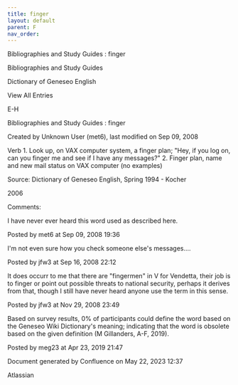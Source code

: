 ```yaml
---
title: finger
layout: default
parent: F
nav_order:
---
```


Bibliographies and Study Guides : finger

Bibliographies and Study Guides

Dictionary of Geneseo English

View All Entries

E-H

Bibliographies and Study Guides : finger

Created by  Unknown User (met6), last modified on Sep 09, 2008

Verb 1. Look up, on VAX computer system, a finger plan; &quot;Hey, if you log on, can you finger me and see if I have any messages?&quot; 2. Finger plan, name and new mail status on VAX computer (no examples)

Source: Dictionary of Geneseo English, Spring 1994 - Kocher

2006

Comments:

I have never ever heard this word used as described here.  

Posted by met6 at Sep 09, 2008 19:36

I'm not even sure how you check someone else's messages....

Posted by jfw3 at Sep 16, 2008 22:12

It does occurr to me that there are &quot;fingermen&quot; in V for Vendetta, their job is to finger or point out possible threats to national security, perhaps it derives from that, though I still have never heard anyone use the term in this sense.

Posted by jfw3 at Nov 29, 2008 23:49

Based on survey results, 0% of participants could define the word based on the Geneseo Wiki Dictionary's meaning; indicating that the word is obsolete based on the given definition (M Gillanders, A-F, 2019).

Posted by meg23 at Apr 23, 2019 21:47

Document generated by Confluence on May 22, 2023 12:37

Atlassian
